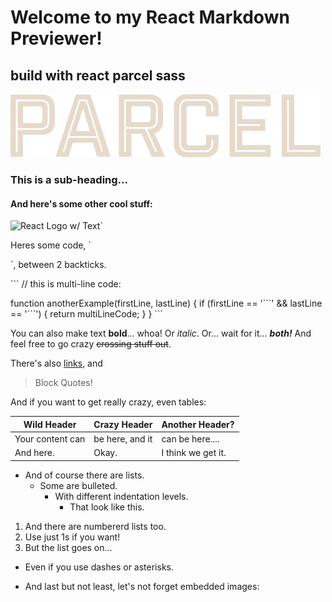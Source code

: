 # Welcome to my React Markdown Previewer!

## build with react parcel sass

![Image](./src/assets/img/img.png)

### This is a sub-heading...

#### And here's some other cool stuff:

![React Logo w/ Text](https://techchronos.com/wp-content/uploads/SszarkLabs/stack-icon/cywBkaGwkMeDAuJbSt1k.png)`

Heres some code, \`<div></div>\`, between 2 backticks.

\`\`\`
// this is multi-line code:

function anotherExample(firstLine, lastLine) {
if (firstLine == '\`\`\`' && lastLine == '\`\`\`') {
return multiLineCode;
}
}
\`\`\`

You can also make text **bold**... whoa!
Or _italic_.
Or... wait for it... **_both!_**
And feel free to go crazy ~~crossing stuff out~~.

There's also [links](https://www.freecodecamp.com), and

> Block Quotes!

And if you want to get really crazy, even tables:

| Wild Header      | Crazy Header    | Another Header?    |
| ---------------- | --------------- | ------------------ |
| Your content can | be here, and it | can be here....    |
| And here.        | Okay.           | I think we get it. |

- And of course there are lists.
  - Some are bulleted.
    - With different indentation levels.
      - That look like this.

1. And there are numbererd lists too.
1. Use just 1s if you want!
1. But the list goes on...

- Even if you use dashes or asterisks.

* And last but not least, let's not forget embedded images:
